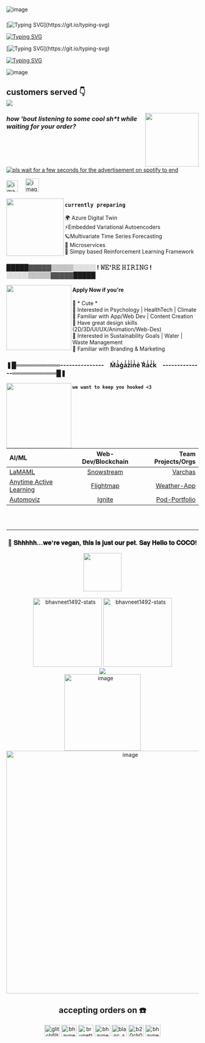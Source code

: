 ![image](https://github.com/Bhavneet1492/Bhavneet1492/assets/76656963/b326e289-4a09-4555-80d4-1c62f058b03d)
### 

[![Typing SVG](https://readme-typing-svg.demolab.com?font=Courier+New&size=22&duration=5000&pause=000&color=FFF0D3&center=true&vCenter=true&multiline=true&random=false&width=1000&height=200&lines=Hello+World!+This+is+Glitch%2C+the+master+chef+at+Glitch%E2%80%99s+Restro%2C+where+we;cook+innovation+and+serve+a+feast+of+creativity!+%F0%9F%8D%B3+In+my+kitchen%2C+I+whip;up+delectable+financial+models+and+forecasting+dishes+with+a+dash+of+NLP%2C;all+while+keeping+an+eye+on+the+environmental+tech+oven%2C+baking+solutions;or+water%2C+climate%2C+and+waste+management.+%F0%9F%8C%B1++My+recipe+book+is+filled+with;designs+and+web+development+delights%2C+seasoned+with+blockchain+for+that;extra+zing.)](https://git.io/typing-svg)

[![Typing SVG](https://readme-typing-svg.demolab.com?font=Courier+New&size=22&duration=5000&pause=000&color=FFAFA9&center=true&vCenter=true&multiline=true&random=false&width=1000&height=200&lines=When+I%E2%80%99m+not+in+the+kitchen%2C+you%E2%80%99ll+find+me+grooving+to+the;beat%2C+hand+lettering+the+menu%2C+or+dreaming+up+the+next+big+dish%E2%80%94because%2C;let%E2%80%99s+be+honest%2C+napping+is+the+secret+ingredient+to+culinary+genius!+%F0%9F%92%A4;And+oh%2C+did+I+mention+I%E2%80%99m+a+foodie%3F+I+love+to+travel%2C+seeking+out+the;world%E2%80%99s+flavors+to+bring+back+to+my+restro.+So%2C+grab+a+seat%2C+tuck+in+your;napkin%2C+and+get+ready+to+savor+the+taste+of+tech+with+a+side+of+fun+at+)](https://git.io/typing-svg)

[![Typing SVG](https://readme-typing-svg.demolab.com?font=Courier+New&size=30&duration=5000&pause=000&color=FF7373&center=true&vCenter=true&multiline=true&random=false&width=1000&lines=Glitch's+Restro!)](https://git.io/typing-svg)

<a href="https://git.io/typing-svg"><img src="https://readme-typing-svg.demolab.com?font=Courier+New&size=30&duration=5000&pause=000&color=FF9E59&center=true&vCenter=true&multiline=true&random=false&width=1000&lines=---------------------------+Bon+App%C3%A9tit!+%F0%9F%9A%80%F0%9F%8C%8D%F0%9F%A5%97+---------------------------+" alt="Typing SVG" /></a>

![image](https://github.com/Bhavneet1492/Bhavneet1492/assets/76656963/b0992bd9-b3bc-42a7-8637-e83cbd67c90a)

<div align="left">

 <h2 align="left"> customers served 👇
  <br>
 <img src="https://profile-counter.glitch.me/bhavneet1492/count.svg?" />
  <br>
 </h2>
  
  <p align="right" height="1000">
     <img src="https://i.pinimg.com/originals/80/7b/5c/807b5c4b02e765bb4930b7c66662ef4b.gif" width="140" height="140" align="right"/>
     <h3 align="left>how 'bout listening to some cool sh*t while waiting for your order?</h3>
   <br></br><br></br><br></br><br></br><br></br>
  </p>  
</div>

#### _how 'bout listening to some cool sh*t while waiting for your order?_

<a href="https://spotify-github-profile.vercel.app/api/view.svg?uid=6ep8jm9i1mi1wahj8vxagm1rk&redirect=true"><img src="https://spotify-github-profile.vercel.app/api/view.svg?uid=6ep8jm9i1mi1wahj8vxagm1rk&cover_image=true&theme=novatorem&show_offline=false&background_color=121212&interchange=true&bar_color=ff7373&bar_color_cover=false" alt="pls wait for a few seconds for the advertisement on spotify to end"></img></a>

<a href="https://open.spotify.com/playlist/6sSirezLTxD5hspoVuIC38?si=87574ebfc2fe44b0"><img height="30" alt="image" src="https://github.com/Bhavneet1492/Bhavneet1492/assets/76656963/712307e0-f09a-400d-ae8d-775f419c164b"></a>
&nbsp;&nbsp;&nbsp;
<a href="https://open.spotify.com/playlist/3XKLxWQ2GbgclMRdy20gqg"><img height="35" alt="image" src="https://github.com/Bhavneet1492/Bhavneet1492/assets/76656963/a15cb977-5f0c-4496-bad8-47370cacaf36"></a>


<img src="https://github.com/Bhavneet1492/Bhavneet1492/assets/76656963/537bcf08-21cc-4f1c-9088-955a4e9f87e7" width="150" height="150" align="left"/>

### `currently preparing`

 🌍 Azure Digital Twin <br>
 ⚡Embedded Variational Autoencoders <br>
 🪐Multivariate Time Series Forecasting <br>
 🥕 Microservices <br>
 🌽 Simpy based Reinforcement Learning Framework

###  **█████▓▓▓▓▓▒▒▒▒▒░░░░░ ! 𝚆𝙴'𝚁𝙴 𝙷𝙸𝚁𝙸𝙽𝙶 ! ░░░░░▒▒▒▒▒▓▓▓▓▓█████** 

<p align="right" height="1000">
 <img src="https://github.com/Bhavneet1492/Bhavneet1492/assets/76656963/23110942-bd19-4606-881b-59703682ae88" width="170" align="left"/>
</p>

#### **Apply Now if you're** <br>
 🍍 * Cute * <br>
 🧋 Interested in Psychology | HealthTech | Climate <br>
 🥤 Familiar with App/Web Dev | Content Creation <br>
 🍦 Have great design skills (2D/3D/UI/UX/Animation/Web-Des) <br>
 🌱 Interested in Sustainability Goals | Water | Waste Management <br>
 🍿 Familiar with Branding & Marketing <br>

### ❚█══════════--------------- &nbsp;&nbsp; M̾a̾̾g̾a̾̾z̾̾i̾̾n̾̾e̾ ̾R̾a̾̾c̾̾k̾  &nbsp;&nbsp; --------------══════════█❚


<p align="left" height="1000">
 <img src="https://github.com/Bhavneet1492/Bhavneet1492/assets/76656963/bd71cf79-6ce9-43d3-9816-a3042c7fe514" width="170" align="left"/>
</p>

#### `we want to keep you hooked <3`

| AI/ML | Web-Dev/Blockchain | Team Projects/Orgs |
| :---         |     :---:      |          ---: |
| [LaMAML](https://github.com/Bhavneet1492/La-MAML) | [Snowstream](https://github.com/Bhavneet1492/snowstream) | [Varchas](https://github.com/Bhavneet1492/Varchas) |
| [Anytime Active Learning](https://github.com/Bhavneet1492/Anytime-Active-Learning)     | [Flightmap](https://github.com/Bhavneet1492/flightmap) | [Weather-App](https://github.com/MLH-Fellowship/prep-project-22.OCT.PREP.1)  |
| [Automoviz](https://github.com/Bhavneet1492/automoviz) | [Ignite](https://github.com/Bhavneet1492/ignite) | [Pod-Portfolio](https://github.com/MLH-Fellowship/prep-portfolio-22.OCT.PREP.1) |

<br>
<br>

---

<div align="center">
 <h3>🤫 𝐒𝐡𝐡𝐡𝐡𝐡...𝐰𝐞'𝐫𝐞 𝐯𝐞𝐠𝐚𝐧, 𝐭𝐡𝐢𝐬 𝐢𝐬 𝐣𝐮𝐬𝐭 𝐨𝐮𝐫 𝐩𝐞𝐭. 𝐒𝐚𝐲 𝐇𝐞𝐥𝐥𝐨 𝐭𝐨 𝐂𝐎𝐂𝐎!</h3>
  <img height="100" src="https://www.codedex.io/api/petStatus?user=glitchfilter" align="center"/>
</div>

<br>

<div align="center">
<img height="180em" src="https://github-readme-stats.vercel.app/api/top-langs/?username=bhavneet1492&layout=compact&show_icon=true&theme=algolia" alt="bhavneet1492-stats"/>
<img height="180em" src="https://github-readme-stats.vercel.app/api/?username=bhavneet1492&layout=compact&show_icon=true&theme=algolia" alt="bhavneet1492-stats"/>
</div>
<div align="center">
  <img src="http://github-readme-streak-stats.herokuapp.com?user=bhavneet1492&theme=algolia" />
</div>

<div align="center">
 <img height="200" alt="image" src="https://github.com/Bhavneet1492/Bhavneet1492/assets/76656963/2da48579-8323-43b1-b578-ebcc6cd08131" align="center"> 
 <br>
 <img width="634" alt="image" src="https://github.com/Bhavneet1492/Bhavneet1492/assets/76656963/dc857af3-a17b-471b-a5f4-f81fe5078a4d">
</div>

<div align="center">
   <h2 align="center">accepting orders on ☎️</h2>
   <p align="center">
      <a href="https://twitter.com/glitchfilter" target="blank"><img align="center" src="https://raw.githubusercontent.com/rahuldkjain/github-profile-readme-generator/master/src/images/icons/Social/twitter.svg" alt="glitchfilter" height="30" width="40" /></a>
      <a href="https://linkedin.com/in/bhavneet-kaur-khalsa-8157a21ba" target="blank"><img align="center" src="https://raw.githubusercontent.com/rahuldkjain/github-profile-readme-generator/master/src/images/icons/Social/linked-in-alt.svg" alt="bhavneet-kaur-khalsa-8157a21ba" height="30" width="40" /></a>
    <a href="https://brunetteconfection.tumblr.com/" target="blank"><img align="center" src="https://raw.githubusercontent.com/rahuldkjain/github-profile-readme-generator/master/src/images/icons/Social/tumblr.svg" alt="brunetteconfection" height="30" width="40" /></a>
      <a href="https://instagram.com/bhavneetkaur_14" target="blank"><img align="center" src="https://raw.githubusercontent.com/rahuldkjain/github-profile-readme-generator/master/src/images/icons/Social/instagram.svg" alt="bhavneetkaur_14" height="30" width="40" /></a>
      <a href="https://dribbble.com/blanc_sapphire" target="blank"><img align="center" src="https://raw.githubusercontent.com/rahuldkjain/github-profile-readme-generator/master/src/images/icons/Social/dribbble.svg" alt="blanc_sapphire" height="30" width="40" /></a>
      <a href="https://kaggle.com/b20ch012" target="blank"><img align="center" src="https://raw.githubusercontent.com/rahuldkjain/github-profile-readme-generator/master/src/images/icons/Social/kaggle.svg" alt="b20ch012" height="30" width="40" /></a>
    <a href="https://www.behance.net/bhavneekaurkh" target="blank"><img align="center" src="https://raw.githubusercontent.com/rahuldkjain/github-profile-readme-generator/master/src/images/icons/Social/behance.svg" alt="bhavneekaurkh" height="30" width="40" /></a>
   </p>
</div>
